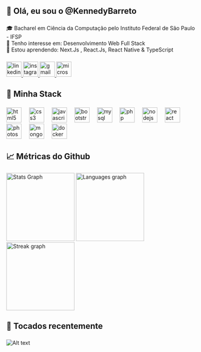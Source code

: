 <h2 align="left">👋 Olá, eu sou o @KennedyBarreto</h2>

###

<!--<div align="center">
  <img height="200" src="https://i.ibb.co/SPq9dSn/avataaars.png" alt="avataaars" border="0">
</div> -->

###

<p align="left">🎓 Bacharel em Ciência da Computação pelo Instituto Federal de São Paulo - IFSP<br>👀 Tenho interesse em: Desenvolvimento Web Full Stack<br>🌱 Estou aprendendo: Next.Js , React.Js, React Native & TypeScript</p>

###

<div align="left">
  <a href="https://www.linkedin.com/in/kennedy-barreto/" target="_blank">
    <img src="https://img.shields.io/static/v1?message=LinkedIn&logo=linkedin&label=&color=0077B5&logoColor=white&labelColor=&style=for-the-badge" height="40" alt="linkedin logo"  />
  </a>
  <a href="https://www.instagram.com/isnt.kennedy/" target="_blank">
    <img src="https://img.shields.io/static/v1?message=Instagram&logo=instagram&label=&color=E4405F&logoColor=white&labelColor=&style=for-the-badge" height="40" alt="instagram logo"  />
  </a>
  <a href="mailto:kennedygcbarreto@gmail.com" target="_blank">
    <img src="https://img.shields.io/static/v1?message=Gmail&logo=gmail&label=&color=D14836&logoColor=white&labelColor=&style=for-the-badge" height="40" alt="gmail logo"  />
  </a>
  <a href="mailto:kennedygcbarreto@hotmail.com" target="_blank">
    <img src="https://img.shields.io/static/v1?message=Outlook&logo=microsoft-outlook&label=&color=0078D4&logoColor=white&labelColor=&style=for-the-badge" height="40" alt="microsoft-outlook logo"  />
  </a>
</div>

###

<h2 align="left">🎯 Minha Stack</h2>

###

<div align="left">
  
  <img src="https://img.shields.io/badge/HTML5-E34F26?style=for-the-badge&logo=html5&logoColor=white" height="40" alt="html5 logo"  />
  <img width="12" />
  <img src="https://img.shields.io/badge/CSS3-1572B6?style=for-the-badge&logo=css3&logoColor=white" height="40" alt="css3 logo"  />
  <img width="12" />
  <img src="https://img.shields.io/badge/JavaScript-F7DF1E?style=for-the-badge&logo=javascript&logoColor=black" height="40" alt="javascript logo"  />
  <img width="12" />
  <img src="https://img.shields.io/badge/Bootstrap-563D7C?style=for-the-badge&logo=bootstrap&logoColor=white" height="40" alt="bootstrap logo"  />
  <img width="12" />
  <img src="https://img.shields.io/badge/MySQL-005C84?style=for-the-badge&logo=mysql&logoColor=white" height="40" alt="mysql logo"  />
  <img width="12" />
  <img src="https://img.shields.io/badge/PHP-777BB4?style=for-the-badge&logo=php&logoColor=white" height="40" alt="php logo"  />
  <img width="12" />
  <img src="https://img.shields.io/badge/Node.js-43853D?style=for-the-badge&logo=node.js&logoColor=white" height="40" alt="nodejs logo"  />
  <img width="12" />
  <img src="https://img.shields.io/badge/React-20232A?style=for-the-badge&logo=react&logoColor=61DAFB" height="40" alt="react logo"  />
  <img width="12" />
  <img src="https://img.shields.io/badge/Adobe%20Photoshop-31A8FF?style=for-the-badge&logo=Adobe%20Photoshop&logoColor=black" height="40" alt="photoshop logo"  />
  <img width="12" />
  <img src="https://img.shields.io/badge/MongoDB-4EA94B?style=for-the-badge&logo=mongodb&logoColor=white" height="40" alt="mongodb logo"  />
  <img width="12" />
  <img src="https://img.shields.io/badge/Docker-3495EB?style=for-the-badge&logo=docker&logoColor=white" height="40" alt="docker logo"  />
</div>

###

<h2 align="left">📈 Métricas do Github</h2>

###


<div align="left">
<img src="https://github-readme-stats.vercel.app/api?username=KennedyBarreto&theme=midnight-purple&show_icons=true&hide_border=false&count_private=true" height="180" alt="Stats Graph">
  
  <img src="https://github-readme-stats.vercel.app/api/top-langs?username=KennedyBarreto&locale=pt-br&hide_title=false&layout=compact&card_width=320&langs_count=5&theme=midnight-purple&hide_border=false&order=2" height="180" alt="Languages graph"  />
  <img src="https://streak-stats.demolab.com?user=KennedyBarreto&locale=pt-br&mode=daily&theme=midnight-purple&hide_border=false&border_radius=5&order=3" height="180" alt="Streak graph"  />

</div>

###

<h2 align="left">🎵 Tocados recentemente</h2>

###
![Alt text](https://spotify-recently-played-readme.vercel.app/api?user=kennedyfreecss&count=7)




